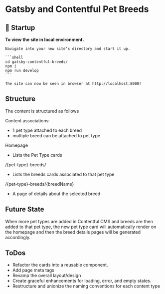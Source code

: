 # Gatsby and Contentful Pet Breeds

## 🚀 Startup 

**To view the site in local environment.**

    Navigate into your new site’s directory and start it up.

    ```shell
    cd gatsby-contentful-breeds/
    npm i
    npm run develop
    ```

    The site can now be seen in browser at http://localhost:8000!

## Structure

  The content is structured as follows

  Content associations: 
  - 1 pet type attached to each breed
  - multiple breed can be attached to pet type

  Homepage
  - Lists the Pet Type cards

  /{pet-type}-breeds/
  - Lists the breeds cards associated to that pet type
  
  /{pet-type}-breeds/{breedName}
   - A page of details about the selected breed

## Future State

  When more pet types are added in Contentful CMS and breeds are then added to that pet type, the new pet type card will automatically render on the homepage and then the breed details pages will be generated accordingly.

## ToDos

  - Refactor the cards into a reusable component.
  - Add page meta tags
  - Revamp the overall layout/design
  - Create graceful enhancements for loading, error, and empty states.
  - Restructure and unionize the naming conventions for each content type
